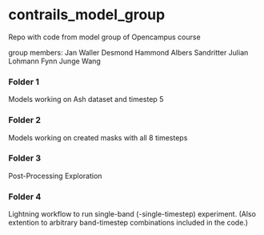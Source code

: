 # contrails_model_group
Repo with code from model group of Opencampus course

group members: 
Jan Waller
Desmond Hammond
Albers Sandritter
Julian Lohmann
Fynn Junge
Wang

### Folder 1
Models working on Ash dataset and timestep 5

### Folder 2
Models working on created masks with all 8 timesteps

### Folder 3
Post-Processing Exploration

### Folder 4
Lightning workflow to run single-band (-single-timestep)  experiment. (Also extention to arbitrary band-timestep combinations included in the code.)

